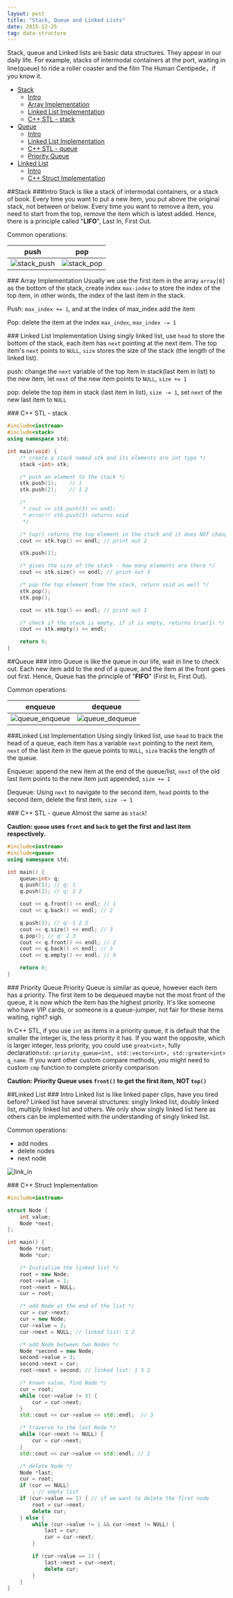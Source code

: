 ```yaml
---
layout: post
title: "Stack, Queue and Linked Lists"
date: 2015-12-25
tag: data-structure
---
```


Stack, queue and Linked lists are basic data structures. They appear in our daily life. For example, stacks of intermodal containers at the port, waiting in line(queue) to ride a roller coaster and the film The Human Centipede，if you know it.

- [Stack](#stack)
	- [Intro](#stack-intro)
	- [Array Implementation](#stack-array-implementation)
	- [Linked List Implementation](#stack-linked-list-implementation)
	- [C++ STL - stack](#stack-c++-stl-stack)
- [Queue](#queue)
	- [Intro](#q-intro)
	- [Linked List Implementation](#q-linked-list-implementation)
	- [C++ STL - queue](#q-c++-stl-queue)
	- [Priority Queue](#q-priority-queue)
- [Linked List](#linked-list)
	- [Intro](#ll-intro)
	- [C++ Struct Implementation](#ll-c++-struct-implementation)

##<a name="stack"></a>Stack
###<a name="stack-intro"></a>Intro
Stack is like a stack of intermodal containers, or a stack of book. Every time you want to put a new item, you put above the original stack, not between or below. Every time you want to remove a item, you need to start from the top, remove the item which is latest added. Hence, there is a principle called "**LIFO**", Last In, First Out.

Common operations:

push | pop
:---:|:---:
![stack_push](/img/post/stack_push.gif) | ![stack_pop](/img/post/stack_pop.gif)

###<a name="stack-array-implementation"></a> Array Implementation
Usually we use the first item in the array `array[0]` as the bottom of the stack, create index `max-index` to store the index of the top item, in other words, the index of the last item in the stack.

Push: `max_index += 1`, and at the index of max_index add the item

Pop: delete the item at the index `max_index`, `max_index -= 1`

###<a name="stack-linked-list-implementation"></a> Linked List Implementation
Using singly linked list, use `head` to store the bottom of the stack, each item has `next` pointing at the next item. The top item's `next` points to `NULL`, `size` stores the size of the stack (the length of the linked list).

push: change the `next` variable of the top item in stack(last item in list) to the new item, let `next` of the new item points to `NULL`, `size += 1`

pop: delete the top item in stack (last item in list), `size -= 1`, set `next` of the new last item to `NULL`

###<a name="stack-c++-stl-stack"></a> C++ STL - stack
``` cpp
#include<iostream>
#include<stack>
using namespace std;

int main(void) {
	/* create a stack named stk and its elements are int type */
	stack <int> stk;

	/* push an element to the stack */
	stk.push(1);	// 1
	stk.push(2);	// 1 2

	/*
	 * cout << stk.push(3) << endl;
	 * error!! stk.push(3) returns void
	 */

	/* top() returns the top element in the stack and it does NOT change the stack */
	cout << stk.top() << endl; // print out 2

	stk.push(1);

	/* gives the size of the stack - how many elements are there */
	cout << stk.size() << endl; // print out 3

	/* pop the top element from the stack, return void as well */
	stk.pop();
	stk.pop();

	cout << stk.top() << endl; // print out 1

	/* check if the stack is empty, if it is empty, returns true(1) */
	cout << stk.empty() << endl;

	return 0;
}
```


##<a name="queue"></a>Queue
###<a name="q-intro"></a> Intro
Queue is like the queue in our life, wait in line to check out. Each new item add to the end of a queue, and the item at the front goes out first. Hence, Queue has the principle of "**FIFO**" (First In, First Out).

Common operations:

enqueue | dequeue
:---:|:---:
![queue_enqueue](/img/post/queue_enqueue.gif) | ![queue_dequeue](/img/post/queue_dequeue.gif)

###<a name="q-linked-list-implementation"></a>Linked List Implementation
Using singly linked list, use `head` to track the head of a queue, each item has a variable `next` pointing to the next item, `next` of the last item in the queue points to `NULL`, `size` tracks the length of the queue.

Enqueue: append the new item at the end of the queue/list, `next` of the old last item points to the new item just appended, `size += 1`

Dequeue: Using `next` to navigate to the second item, `head` points to the second item, delete the first item, `size -= 1`

###<a name="q-c++-stl-queue"></a> C++ STL - queue
Almost the same as `stack`!

**Caution: `queue` uses `front` and `back` to get the first and last item respectively.**

```cpp
#include<iostream>
#include<queue>
using namespace std;

int main() {
	queue<int> q;
	q.push(1); // q: 1
	q.push(2); // q: 1 2

	cout << q.front() << endl; // 1
	cout << q.back() << endl; // 2

	q.push(3); // q: 1 2 3
	cout << q.size() << endl; // 3
	q.pop(); // q: 2 3
	cout << q.front() << endl; // 2
	cout << q.back() << endl; // 3
	cout << q.empty() << endl; // 0

	return 0;
}
```

###<a name="q-priority-queue"></a> Priority Queue
Priority Queue is similar as queue, however each item has a priority. The first item to be dequeued maybe not the most front of the queue, it is now which the item has the highest priority. It's like someone who have VIP cards, or someone is a queue-jumper, not fair for these items waiting, right? sigh.

In C++ STL, if you use `int` as items in a priority queue, it is default that the smaller the integer is, the less priority it has. If you want the opposite, which is larger integer, less priority, you could use `great<int>`, fully declaration`std::priority_queue<int, std::vector<int>, std::greater<int> q_name`. If you want other custom compare methods, you might need to custom `cmp` function to complete priority comparison.

**Caution: Priority Queue uses `front()` to get the first item, NOT `top()`**

##<a name="linked-list"></a>Linked List
###<a name="ll-intro"></a> Intro
Linked list is like linked paper clips, have you tired before? Linked list have several structures: singly linked list, doubly linked list, multiply linked list and others. We only show singly linked list here as others can be implemented with the understanding of singly linked list.

Common operations:

- add nodes
- delete nodes
- next node

![link_in](/img/post/link_in.gif)

###<a name="ll-c++-struct-implementation"></a> C++ Struct Implementation
``` cpp
#include<iostream>

struct Node {
	int value;
	Node *next;
};

int main() {
	Node *root;
	Node *cur;

	/* Initialize the linked list */
	root = new Node;
	root->value = 1;
	root->next = NULL;
	cur = root;

	/* add Node at the end of the list */
	cur = cur->next;
	cur = new Node;
	cur->value = 2;
	cur->next = NULL; // linked list: 1 2

	/* add Node between two Nodes */
	Node *second = new Node;
	second->value = 3;
	second->next = cur;
	root->next = second; // linked list: 1 3 2

	/* known value, find Node */
	cur = root;
	while (cur->value != 3) {
		cur = cur->next;
	}
	std::cout << cur->value << std::endl;  // 3

	/* traverse to the last Node */
	while (cur->next != NULL) {
		cur = cur->next;
	}
	std::cout << cur->value << std::endl; // 2

	/* delete Node */
	Node *last;
	cur = root;
	if (cur == NULL)
		; // empty list
	if (cur->value == 1) { // if we want to delete the first node
		root = cur->next;
		delete cur;
	} else {
		while (cur->value != 1 && cur->next != NULL) {
			last = cur;
			cur = cur->next;
		}

		if (cur->value == 1) {
			last->next = cur->next;
			delete cur;
		}
	}
}
```